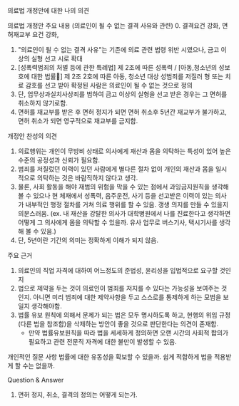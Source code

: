 의료법 개정안에 대한 나의 의견 

의료법 개정안 주요 내용 (의료인이 될 수 없는 결격 사유와 관련)
0. 결격요건 강화, 면허재교부 요건 강화, 
1. "의료인이 될 수 없는 결격 사유"는 기존에 의료 관련 법령 위반 시였으나, 금고 이상의 실형 선고 시로 확대
4. [성폭력범죄의 처벌 등에 관한 특례법] 제 2조에 따른 성폭력 / [아동,청소년의 성보호에 대한 법률] 제 2조 2호에 따른 
   아동, 청소년 대상 성범죄를 저질러 형 또는 치료 감호를 선고 받아 확정된 사람은 의료인이 될 수 없는 것으로 정의 
5. 단, 업무상과실치사상죄를 범하여 금고 이상의 실형을 선고 받은 경우는 그 면허를 취소하지 않기로함. 
6. 면허를 재교부를 받은 후 면허 정지가 되면 면허 취소후 5년간 재교부가 불가하고, 면허 취소가 되면 영구적으로 재교부를 금지함.

개정안 찬성의 의견 
1. 의료행위는 개인이 무방비 상태로 의사에게 재산과 몸을 의탁하는 특성이 있어 높은 수준의 공정성과 신뢰가 필요함.
2. 범죄를 저질렀던 이력이 있던 사람에게 별다른 절차 없이 개인의 재산과 몸을 일시적으로 의탁하는 것은 바람직하지 않다고 생각. 
3. 물론, 사회 활동을 해야 재범의 위험을 막을 수 있는 점에서 과잉금지원칙을 생각해 볼 수 있으나 
   현 체재에서 성폭력, 음주운전, 사기 등을 선고받은 이력이 있는 의사가 내부적인 행정 절차를 거쳐 의료 행위를 할 수 있음. 갱생 의지를 만들 수 있을지 의문스러움.
   (ex. 내 재산을 강탈한 의사가 대학병원에서 나를 진료한다고 생각하면 어떻게 그 의사에게 몸을 의탁할 수 있을까. 유사 업무로 버스기사, 택시기사를 생각해 볼 수 있음.)
4. 단, 5년이란 기간의 의미는 정확하게 이해가 되지 않음.

주요 근거 
1. 의료인의 직업 자격에 대하여 어느정도의 준법성, 윤리성을 입법적으로 요구할 것인지 
2. 법으로 제약을 두는 것이 의료인이 범죄를 저지를 수 있다는 가능성을 보여주는 것인지. 
   아니면 미리 범죄에 대한 제약사항을 두고 스스로를 통제하게 하는 모범을 보일지 생각해야함.
3. 법률 유보 원칙에 의해서 문제가 되는 법은 모두 명시하도록 하고, 현행의 위임 규정(다른 법을 참조함)을 삭제하는 방안이 좋을 것으로 판단한다는 의견이 존재함.
   * 만약 법률유보원칙을 따라 법을 세세하게 정의하면 오랜 시간의 사회적 합의가 필요하고 관련 전문직 자격에 대한 불만이 발생할 수 있음. 

개인적인 질문 사항
법률에 대한 유동성을 확보할 수 있을까. 쉽게 적합하게 법을 적용받게 할 수는 없을까.

Question & Answer 
1. 면허 정지, 취소, 결격의 정의는 어떻게 되는가. 